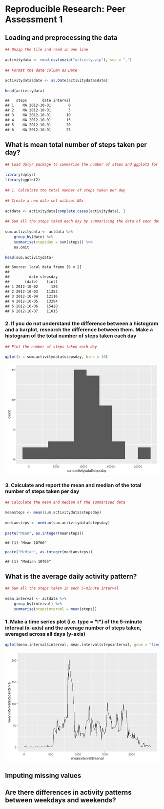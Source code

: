 # Reproducible Research: Peer Assessment 1


## Loading and preprocessing the data


```r
## Unzip the file and read in one line

activitydata <- read.csv(unzip("activity.zip"), sep = ",")

## Format the date column as.Date

activitydata$date <- as.Date(activitydata$date)

head(activitydata)
```

```
##   steps       date interval
## 1    NA 2012-10-01        0
## 2    NA 2012-10-01        5
## 3    NA 2012-10-01       10
## 4    NA 2012-10-01       15
## 5    NA 2012-10-01       20
## 6    NA 2012-10-01       25
```


## What is mean total number of steps taken per day?


```r
## Load dplyr package to summarise the number of steps and ggplot2 for the plot

library(dplyr)
library(ggplot2)

## 1. Calculate the total number of steps taken per day

## Create a new data set without NAs

actdata <- activitydata[complete.cases(activitydata), ]

## Sum all the steps taked each day by summarising the data of each date ignoring dates that have NA values

sum.activitydata <- actdata %>%
    group_by(date) %>%
    summarise(stepsday = sum(steps)) %>%
    na.omit

head(sum.activitydata)
```

```
## Source: local data frame [6 x 2]
## 
##         date stepsday
##       (date)    (int)
## 1 2012-10-02      126
## 2 2012-10-03    11352
## 3 2012-10-04    12116
## 4 2012-10-05    13294
## 5 2012-10-06    15420
## 6 2012-10-07    11015
```

### 2. If you do not understand the difference between a histogram and a barplot, research the difference between them. Make a histogram of the total number of steps taken each day


```r
## Plot the number of steps taken each day

qplot(x = sum.activitydata$stepsday, bins = 10)
```

![](PA1_template_files/figure-html/unnamed-chunk-3-1.png)<!-- -->


### 3. Calculate and report the mean and median of the total number of steps taken per day


```r
## Calculate the mean and median of the summarised data

meansteps <- mean(sum.activitydata$stepsday)

mediansteps <- median(sum.activitydata$stepsday)

paste("Mean", as.integer(meansteps))
```

```
## [1] "Mean 10766"
```

```r
paste("Median", as.integer(mediansteps))
```

```
## [1] "Median 10765"
```


## What is the average daily activity pattern?


```r
## Sum all the steps taken in each 5-minute interval

mean.interval <- actdata %>%
    group_by(interval) %>%
    summarise(stepsinterval = mean(steps))
```

### 1. Make a time series plot (i.e. type = "l") of the 5-minute interval (x-axis) and the average number of steps taken, averaged across all days (y-axis)


```r
qplot(mean.interval$interval, mean.interval$stepsinterval, geom = "line")
```

![](PA1_template_files/figure-html/unnamed-chunk-6-1.png)<!-- -->


## Imputing missing values



## Are there differences in activity patterns between weekdays and weekends?
